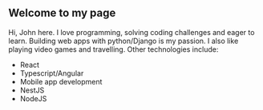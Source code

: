 ## Welcome to my page
Hi, John here. I love programming, solving coding challenges and eager to learn.
Building  web apps with python/Django is my passion. I also like playing video games and travelling.
Other technologies include:
- React
- Typescript/Angular
- Mobile app development
- NestJS
- NodeJS


